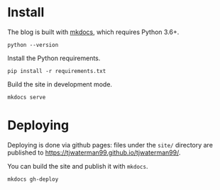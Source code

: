 # Install

The blog is built with [mkdocs](https://www.mkdocs.org/), which requires Python 3.6+.

```
python --version
```

Install the Python requirements.

```
pip install -r requirements.txt
```

Build the site in development mode.

```
mkdocs serve
```

# Deploying

Deploying is done via github pages: files under the `site/` directory are published to https://tjwaterman99.github.io/tjwaterman99/.

You can build the site and publish it with `mkdocs`.

```
mkdocs gh-deploy
```
